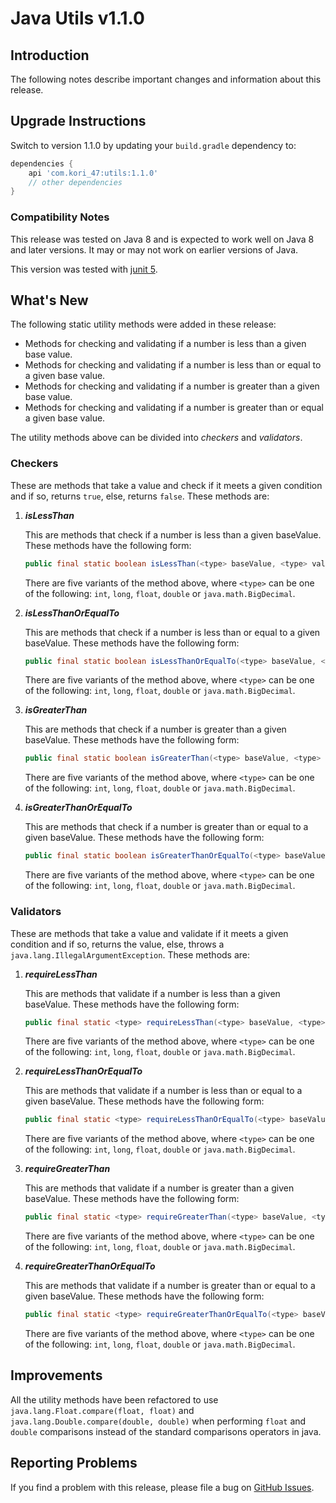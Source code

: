 # Java Utils v1.1.0

## Introduction

The following notes describe important changes and information about this release.

## Upgrade Instructions

Switch to version 1.1.0 by updating your `build.gradle` dependency to:

```gradle
dependencies {
    api 'com.kori_47:utils:1.1.0'
    // other dependencies
}
```

### Compatibility Notes

This release was tested on Java 8 and is expected to work well on Java 8 and later versions. 
It may or may not work on earlier versions of Java.

This version was tested with [junit 5](https://junit.org/junit5/).

## What's New

The following static utility methods were added in these release:

* Methods for checking and validating if a number is less than a given base value.
* Methods for checking and validating if a number is less than or equal to a given base value.
* Methods for checking and validating if a number is greater than a given base value.
* Methods for checking and validating if a number is greater than or equal a given base value.

The utility methods above can be divided into _checkers_ and _validators_.

### Checkers

These are methods that take a value and check if it meets a given condition and if so, 
returns `true`, else, returns `false`. These methods are:

1. *__isLessThan__*
    
    This are methods that check if a number is less than a given baseValue. These methods 
    have the following form:

    ```java
    public final static boolean isLessThan(<type> baseValue, <type> value){ /* method body */ };
    ```

    There are five variants of the method above, where `<type>` can be one of the following: `int`, 
    `long`, `float`, `double` or `java.math.BigDecimal`.

2. *__isLessThanOrEqualTo__*
    
    This are methods that check if a number is less than or equal to a given baseValue.
    These methods have the following form:

    ```java
    public final static boolean isLessThanOrEqualTo(<type> baseValue, <type> value){ /* method body */ };
    ```

    There are five variants of the method above, where `<type>` can be one of the following: `int`, 
    `long`, `float`, `double` or `java.math.BigDecimal`.

3. *__isGreaterThan__*
    
    This are methods that check if a number is greater than a given baseValue. These methods 
    have the following form:

    ```java
    public final static boolean isGreaterThan(<type> baseValue, <type> value){ /* method body */ };
    ```

    There are five variants of the method above, where `<type>` can be one of the following: `int`, 
    `long`, `float`, `double` or `java.math.BigDecimal`.

2. *__isGreaterThanOrEqualTo__*
    
    This are methods that check if a number is greater than or equal to a given baseValue.
    These methods have the following form:

    ```java
    public final static boolean isGreaterThanOrEqualTo(<type> baseValue, <type> value){ /* method body */ };
    ```

    There are five variants of the method above, where `<type>` can be one of the following: `int`, 
    `long`, `float`, `double` or `java.math.BigDecimal`.

### Validators

These are methods that take a value and validate if it meets a given condition and if so, 
returns the value, else, throws a `java.lang.IllegalArgumentException`. These methods are:

1. *__requireLessThan__*
    
    This are methods that validate if a number is less than a given baseValue. These methods 
    have the following form:

    ```java
    public final static <type> requireLessThan(<type> baseValue, <type> value){ /* method body */ };
    ```

    There are five variants of the method above, where `<type>` can be one of the following: `int`, 
    `long`, `float`, `double` or `java.math.BigDecimal`.

2. *__requireLessThanOrEqualTo__*
    
    This are methods that validate if a number is less than or equal to a given baseValue. These methods 
    have the following form:

    ```java
    public final static <type> requireLessThanOrEqualTo(<type> baseValue, <type> value){ /* method body */ };
    ```

    There are five variants of the method above, where `<type>` can be one of the following: `int`, 
    `long`, `float`, `double` or `java.math.BigDecimal`.

3. *__requireGreaterThan__*
    
    This are methods that validate if a number is greater than a given baseValue. These methods 
    have the following form:

    ```java
    public final static <type> requireGreaterThan(<type> baseValue, <type> value){ /* method body */ };
    ```

    There are five variants of the method above, where `<type>` can be one of the following: `int`, 
    `long`, `float`, `double` or `java.math.BigDecimal`.

4. *__requireGreaterThanOrEqualTo__*
    
    This are methods that validate if a number is greater than or equal to a given baseValue. These methods 
    have the following form:

    ```java
    public final static <type> requireGreaterThanOrEqualTo(<type> baseValue, <type> value){ /* method body */ };
    ```

    There are five variants of the method above, where `<type>` can be one of the following: `int`, 
    `long`, `float`, `double` or `java.math.BigDecimal`.


## Improvements

All the utility methods have been refactored to use `java.lang.Float.compare(float, float)` and 
`java.lang.Double.compare(double, double)` when performing `float` and `double` comparisons instead 
of the standard comparisons operators in java.

## Reporting Problems

If you find a problem with this release, please file a bug on [GitHub Issues](https://github.com/kennedykori/JavaUtils/issues).
